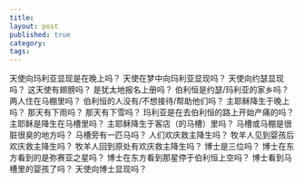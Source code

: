 ```yaml
---
title:
layout: post
published: true
category:
tags:
---
```


天使向玛利亚显现是在晚上吗？
天使在梦中向玛利亚显现吗？
天使向约瑟显现吗？
这天使有翅膀吗？
是犹太地报名上册吗？
伯利恒是约瑟/玛利亚的家乡吗？
两人住在马棚里吗？
伯利恒的人没有/不想接待/帮助他们吗？
主耶稣降生于晚上吗？
那天有下雨吗？
那天有下雪吗？
玛利亚是在去伯利恒的路上开始产痛的吗？
主耶稣是降生在马槽里吗？
主耶稣降生于客店（的马槽）里吗？
马槽或马棚是很脏很臭的地方吗？
马槽旁有一匹马吗？
人们欢庆救主降生吗？
牧羊人见到婴孩后欢庆救主降生吗？
牧羊人回到原处有欢庆救主降生吗？
博士是三位吗？
博士在东方看到的是弥赛亚之星吗？
博士在东方看到那星停于伯利恒上空吗？
博士看到马槽里的婴孩了吗？
天使向博士显现吗？
